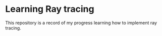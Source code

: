# Learning Ray tracing

This repository is a record of my progress learning how to implement ray tracing.

